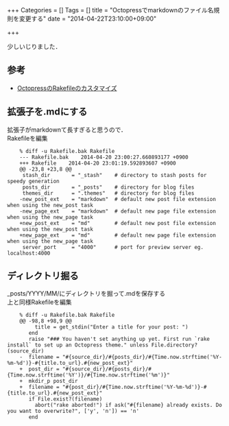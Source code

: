+++
Categories = []
Tags = []
title = "Octopressでmarkdownのファイル名規則を変更する"
date = "2014-04-22T23:10:00+09:00"

+++

少しいじりました．

<!--more-->

## 参考

*  [OctopressのRakefileのカスタマイズ](http://blog.awairo.net/blog/2014/01/01/customizing-octopress-rakefile/)

## 拡張子を.mdにする
拡張子がmarkdownて長すぎると思うので．  
Rakefileを編集

        % diff -u Rakefile.bak Rakefile
        --- Rakefile.bak	2014-04-20 23:00:27.660893177 +0900
        +++ Rakefile	2014-04-20 23:01:19.592893607 +0900
        @@ -23,8 +23,8 @@
         stash_dir       = "_stash"    # directory to stash posts for speedy generation
         posts_dir       = "_posts"    # directory for blog files
         themes_dir      = ".themes"   # directory for blog files
        -new_post_ext    = "markdown"  # default new post file extension when using the new_post task
        -new_page_ext    = "markdown"  # default new page file extension when using the new_page task
        +new_post_ext    = "md"        # default new post file extension when using the new_post task
        +new_page_ext    = "md"        # default new page file extension when using the new_page task
         server_port     = "4000"      # port for preview server eg. localhost:4000

## ディレクトリ掘る
_posts/YYYY/MM/にディレクトリを掘って.mdを保存する  
上と同様Rakefileを編集

        % diff -u Rakefile.bak Rakefile
        @@ -98,8 +98,9 @@
             title = get_stdin("Enter a title for your post: ")
           end
           raise "### You haven't set anything up yet. First run `rake install` to set up an Octopress theme." unless File.directory?(source_dir)
        -  filename = "#{source_dir}/#{posts_dir}/#{Time.now.strftime('%Y-%m-%d')}-#{title.to_url}.#{new_post_ext}"
        +  post_dir = "#{source_dir}/#{posts_dir}/#{Time.now.strftime('%Y')}/#{Time.now.strftime('%m')}"
        +  mkdir_p post_dir
        +  filename = "#{post_dir}/#{Time.now.strftime('%Y-%m-%d')}-#{title.to_url}.#{new_post_ext}"
           if File.exist?(filename)
             abort("rake aborted!") if ask("#{filename} already exists. Do you want to overwrite?", ['y', 'n']) == 'n'
           end
